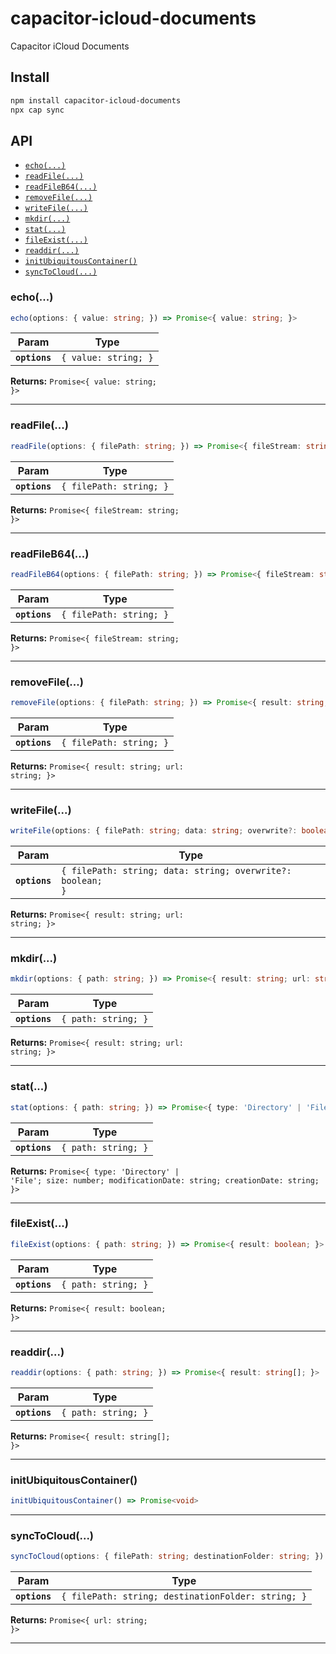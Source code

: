 # capacitor-icloud-documents

Capacitor iCloud Documents

## Install

```bash
npm install capacitor-icloud-documents
npx cap sync
```

## API

<docgen-index>

* [`echo(...)`](#echo)
* [`readFile(...)`](#readfile)
* [`readFileB64(...)`](#readfileb64)
* [`removeFile(...)`](#removefile)
* [`writeFile(...)`](#writefile)
* [`mkdir(...)`](#mkdir)
* [`stat(...)`](#stat)
* [`fileExist(...)`](#fileexist)
* [`readdir(...)`](#readdir)
* [`initUbiquitousContainer()`](#initubiquitouscontainer)
* [`syncToCloud(...)`](#synctocloud)

</docgen-index>

<docgen-api>
<!--Update the source file JSDoc comments and rerun docgen to update the docs below-->

### echo(...)

```typescript
echo(options: { value: string; }) => Promise<{ value: string; }>
```

| Param         | Type                            |
| ------------- | ------------------------------- |
| **`options`** | <code>{ value: string; }</code> |

**Returns:** <code>Promise&lt;{ value: string; }&gt;</code>

--------------------


### readFile(...)

```typescript
readFile(options: { filePath: string; }) => Promise<{ fileStream: string; }>
```

| Param         | Type                               |
| ------------- | ---------------------------------- |
| **`options`** | <code>{ filePath: string; }</code> |

**Returns:** <code>Promise&lt;{ fileStream: string; }&gt;</code>

--------------------


### readFileB64(...)

```typescript
readFileB64(options: { filePath: string; }) => Promise<{ fileStream: string; }>
```

| Param         | Type                               |
| ------------- | ---------------------------------- |
| **`options`** | <code>{ filePath: string; }</code> |

**Returns:** <code>Promise&lt;{ fileStream: string; }&gt;</code>

--------------------


### removeFile(...)

```typescript
removeFile(options: { filePath: string; }) => Promise<{ result: string; url: string; }>
```

| Param         | Type                               |
| ------------- | ---------------------------------- |
| **`options`** | <code>{ filePath: string; }</code> |

**Returns:** <code>Promise&lt;{ result: string; url: string; }&gt;</code>

--------------------


### writeFile(...)

```typescript
writeFile(options: { filePath: string; data: string; overwrite?: boolean; }) => Promise<{ result: string; url: string; }>
```

| Param         | Type                                                                  |
| ------------- | --------------------------------------------------------------------- |
| **`options`** | <code>{ filePath: string; data: string; overwrite?: boolean; }</code> |

**Returns:** <code>Promise&lt;{ result: string; url: string; }&gt;</code>

--------------------


### mkdir(...)

```typescript
mkdir(options: { path: string; }) => Promise<{ result: string; url: string; }>
```

| Param         | Type                           |
| ------------- | ------------------------------ |
| **`options`** | <code>{ path: string; }</code> |

**Returns:** <code>Promise&lt;{ result: string; url: string; }&gt;</code>

--------------------


### stat(...)

```typescript
stat(options: { path: string; }) => Promise<{ type: 'Directory' | 'File'; size: number; modificationDate: string; creationDate: string; }>
```

| Param         | Type                           |
| ------------- | ------------------------------ |
| **`options`** | <code>{ path: string; }</code> |

**Returns:** <code>Promise&lt;{ type: 'Directory' | 'File'; size: number; modificationDate: string; creationDate: string; }&gt;</code>

--------------------


### fileExist(...)

```typescript
fileExist(options: { path: string; }) => Promise<{ result: boolean; }>
```

| Param         | Type                           |
| ------------- | ------------------------------ |
| **`options`** | <code>{ path: string; }</code> |

**Returns:** <code>Promise&lt;{ result: boolean; }&gt;</code>

--------------------


### readdir(...)

```typescript
readdir(options: { path: string; }) => Promise<{ result: string[]; }>
```

| Param         | Type                           |
| ------------- | ------------------------------ |
| **`options`** | <code>{ path: string; }</code> |

**Returns:** <code>Promise&lt;{ result: string[]; }&gt;</code>

--------------------


### initUbiquitousContainer()

```typescript
initUbiquitousContainer() => Promise<void>
```

--------------------


### syncToCloud(...)

```typescript
syncToCloud(options: { filePath: string; destinationFolder: string; }) => Promise<{ url: string; }>
```

| Param         | Type                                                          |
| ------------- | ------------------------------------------------------------- |
| **`options`** | <code>{ filePath: string; destinationFolder: string; }</code> |

**Returns:** <code>Promise&lt;{ url: string; }&gt;</code>

--------------------

</docgen-api>
